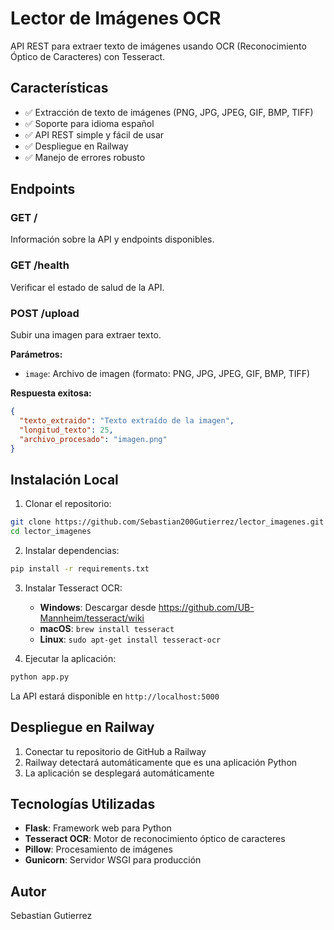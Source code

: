 # Lector de Imágenes OCR

API REST para extraer texto de imágenes usando OCR (Reconocimiento Óptico de Caracteres) con Tesseract.

## Características

- ✅ Extracción de texto de imágenes (PNG, JPG, JPEG, GIF, BMP, TIFF)
- ✅ Soporte para idioma español
- ✅ API REST simple y fácil de usar
- ✅ Despliegue en Railway
- ✅ Manejo de errores robusto

## Endpoints

### GET /
Información sobre la API y endpoints disponibles.

### GET /health
Verificar el estado de salud de la API.

### POST /upload
Subir una imagen para extraer texto.

**Parámetros:**
- `image`: Archivo de imagen (formato: PNG, JPG, JPEG, GIF, BMP, TIFF)

**Respuesta exitosa:**
```json
{
  "texto_extraido": "Texto extraído de la imagen",
  "longitud_texto": 25,
  "archivo_procesado": "imagen.png"
}
```

## Instalación Local

1. Clonar el repositorio:
```bash
git clone https://github.com/Sebastian200Gutierrez/lector_imagenes.git
cd lector_imagenes
```

2. Instalar dependencias:
```bash
pip install -r requirements.txt
```

3. Instalar Tesseract OCR:
   - **Windows**: Descargar desde https://github.com/UB-Mannheim/tesseract/wiki
   - **macOS**: `brew install tesseract`
   - **Linux**: `sudo apt-get install tesseract-ocr`

4. Ejecutar la aplicación:
```bash
python app.py
```

La API estará disponible en `http://localhost:5000`

## Despliegue en Railway

1. Conectar tu repositorio de GitHub a Railway
2. Railway detectará automáticamente que es una aplicación Python
3. La aplicación se desplegará automáticamente

## Tecnologías Utilizadas

- **Flask**: Framework web para Python
- **Tesseract OCR**: Motor de reconocimiento óptico de caracteres
- **Pillow**: Procesamiento de imágenes
- **Gunicorn**: Servidor WSGI para producción

## Autor

Sebastian Gutierrez 